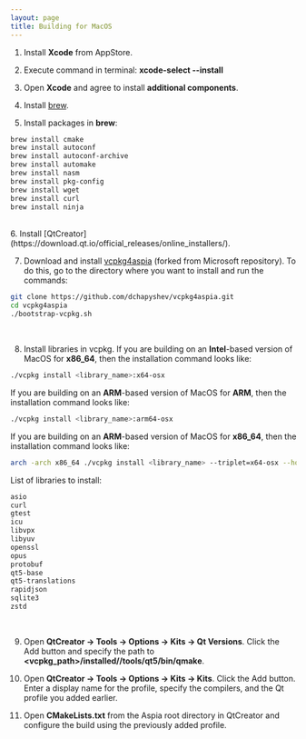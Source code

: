 ```yaml
---
layout: page
title: Building for MacOS
---
```


1. Install **Xcode** from AppStore.

2. Execute command in terminal: **xcode-select --install**

3. Open **Xcode** and agree to install **additional components**.

4. Install [brew](https://brew.sh).

5. Install packages in **brew**:

```bash
brew install cmake
brew install autoconf
brew install autoconf-archive
brew install automake
brew install nasm
brew install pkg-config
brew install wget
brew install curl
brew install ninja
```

<br/>
6. Install [QtCreator](https://download.qt.io/official_releases/online_installers/).

7. Download and install [vcpkg4aspia](https://github.com/dchapyshev/vcpkg4aspia) (forked from Microsoft repository). To do this, go to the directory where you want to install and run the commands:

```bash
git clone https://github.com/dchapyshev/vcpkg4aspia.git
cd vcpkg4aspia
./bootstrap-vcpkg.sh
```

<br/>

8. Install libraries in vcpkg.
If you are building on an **Intel**-based version of MacOS for **x86_64**, then the installation command looks like:

```bash
./vcpkg install <library_name>:x64-osx
```

If you are building on an **ARM**-based version of MacOS for **ARM**, then the installation command looks like:

```bash
./vcpkg install <library_name>:arm64-osx
```

If you are building on an **ARM**-based version of MacOS for **x86_64**, then the installation command looks like:

```bash
arch -arch x86_64 ./vcpkg install <library_name> --triplet=x64-osx --host-triplet=x64-osx
```

List of libraries to install:

```bash
asio
curl
gtest
icu
libvpx
libyuv
openssl
opus
protobuf
qt5-base
qt5-translations
rapidjson
sqlite3
zstd
```

<br/>

9. Open **QtCreator -> Tools -> Options -> Kits -> Qt Versions**. Click the Add button and specify the path to **<vcpkg_path>/installed/<arch>/tools/qt5/bin/qmake**.

10. Open **QtCreator -> Tools -> Options -> Kits -> Kits**. Click the Add button. Enter a display name for the profile, specify the compilers, and the Qt profile you added earlier.

11. Open **CMakeLists.txt** from the Aspia root directory in QtCreator and configure the build using the previously added profile.
